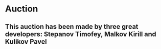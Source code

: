 <h1>Auction</h1>
  <h2>This auction has been made by three great developers: Stepanov Timofey, Malkov Kirill and Kulikov Pavel </h2>